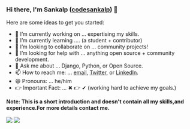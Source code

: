 ### Hi there, I'm Sankalp ([codesankalp][website]) 👋

Here are some ideas to get you started:

- 🔭 I’m currently working on ... expertising my skills. 
- 🌱 I’m currently learning .... (a student + contributor)
- 👯 I’m looking to collaborate on ... community projects! 
- 🤔 I’m looking for help with ... anything open source + community development. 
- 💬 Ask me about ... Django, Python, or Open Source. 
- 📫 How to reach me: ... [email][email], [Twitter][twitter], or [LinkedIn][linkedin]. 
- 😄 Pronouns: ... he/him
- 👉 Important Fact: ... ✖ 👉 ✔ (working hard to achieve my goals.)

__Note: This is a short introduction and doesn't contain all my skills,and experience.For more details contact me.__

<img align="center" src="https://github-readme-stats.vercel.app/api?username=codesankalp&show_icons=true&count_private=true" />
<img align="center" src="https://github-readme-stats.vercel.app/api/top-langs/?username=codesankalp&layout=compact&hide=tsql&show_icons=true" />

[website]: https://github.com/codesankalp
[twitter]: https://twitter.com/codesankalp
[instagram]: https://www.instagram.com/codesankalp
[linkedin]: https://linkedin.com/in/codesankalp
[email]: mailto:sankalp123427@gmail.com
